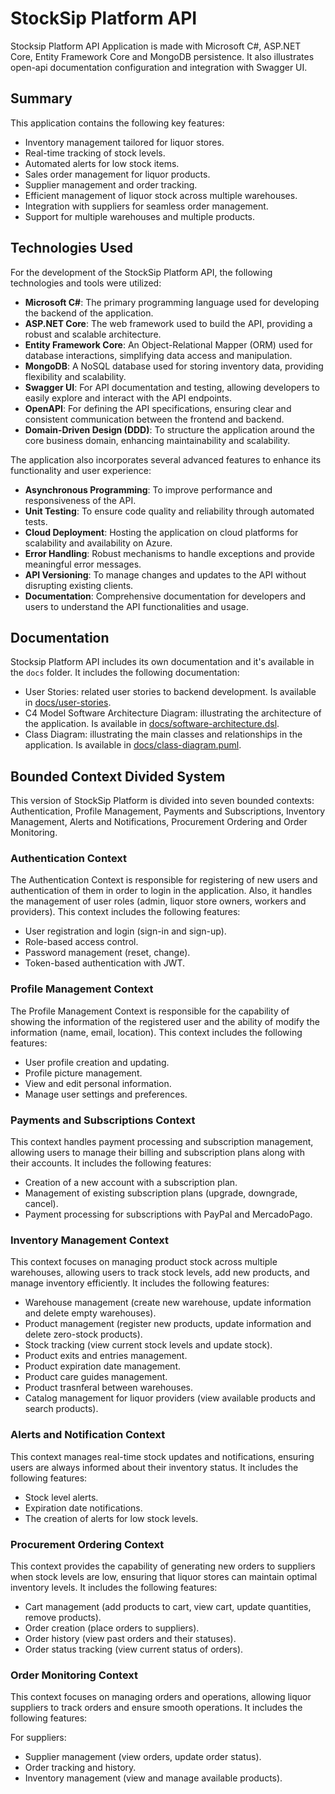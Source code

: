 
# StockSip Platform API #

Stocksip Platform API Application is made with Microsoft C#, ASP.NET Core, Entity Framework Core and MongoDB persistence. It also illustrates open-api documentation configuration and integration with Swagger UI.

## Summary ##

This application contains the following key features:

- Inventory management tailored for liquor stores.
- Real-time tracking of stock levels.
- Automated alerts for low stock items.
- Sales order management for liquor products.
- Supplier management and order tracking.
- Efficient management of liquor stock across multiple warehouses.
- Integration with suppliers for seamless order management.
- Support for multiple warehouses and multiple products.

## Technologies Used ##

For the development of the StockSip Platform API, the following technologies and tools were utilized:

- **Microsoft C#**: The primary programming language used for developing the backend of the application.
- **ASP.NET Core**: The web framework used to build the API, providing a robust and scalable architecture.
- **Entity Framework Core**: An Object-Relational Mapper (ORM) used for database interactions, simplifying data access and manipulation.
- **MongoDB**: A NoSQL database used for storing inventory data, providing flexibility and scalability.
- **Swagger UI**: For API documentation and testing, allowing developers to easily explore and interact with the API endpoints.
- **OpenAPI**: For defining the API specifications, ensuring clear and consistent communication between the frontend and backend.
- **Domain-Driven Design (DDD)**: To structure the application around the core business domain, enhancing maintainability and scalability.

The application also incorporates several advanced features to enhance its functionality and user experience:

- **Asynchronous Programming**: To improve performance and responsiveness of the API.
- **Unit Testing**: To ensure code quality and reliability through automated tests.
- **Cloud Deployment**: Hosting the application on cloud platforms for scalability and availability on Azure.
- **Error Handling**: Robust mechanisms to handle exceptions and provide meaningful error messages.
- **API Versioning**: To manage changes and updates to the API without disrupting existing clients.
- **Documentation**: Comprehensive documentation for developers and users to understand the API functionalities and usage.

## Documentation

Stocksip Platform API includes its own documentation and it's available in the `docs` folder. It includes the following documentation:

- User Stories: related user stories to backend development. Is available in [docs/user-stories](docs/user-stories.md).
- C4 Model Software Architecture Diagram: illustrating the architecture of the application. Is available in [docs/software-architecture.dsl](docs/software-architecture.dsl).
- Class Diagram: illustrating the main classes and relationships in the application. Is available in [docs/class-diagram.puml](docs/class-diagram.puml).

## Bounded Context Divided System ##

This version of StockSip Platform is divided into seven bounded contexts: Authentication, Profile Management, Payments and Subscriptions, Inventory Management, Alerts and Notifications, Procurement Ordering and Order Monitoring.

### Authentication Context

The Authentication Context is responsible for registering of new users and authentication of them in order to login in the application. Also, it handles the management of user roles (admin, liquor store owners, workers and providers).
This context includes the following features:

- User registration and login (sign-in and sign-up).
- Role-based access control.
- Password management (reset, change).
- Token-based authentication with JWT.

### Profile Management Context

The Profile Management Context is responsible for the capability of showing the information of the registered user and the ability of modify the information (name, email, location).
This context includes the following features:

- User profile creation and updating.
- Profile picture management.
- View and edit personal information.
- Manage user settings and preferences.

### Payments and Subscriptions Context

This context handles payment processing and subscription management, allowing users to manage their billing and subscription plans along with their accounts. It includes the following features:

- Creation of a new account with a subscription plan.
- Management of existing subscription plans (upgrade, downgrade, cancel).
- Payment processing for subscriptions with PayPal and MercadoPago.

### Inventory Management Context

This context focuses on managing product stock across multiple warehouses, allowing users to track stock levels, add new products, and manage inventory efficiently. It includes the following features:

- Warehouse management (create new warehouse, update information and delete empty warehouses).
- Product management (register new products, update information and delete zero-stock products).
- Stock tracking (view current stock levels and update stock).
- Product exits and entries management.
- Product expiration date management.
- Product care guides management.
- Product trasnferal between warehouses.
- Catalog management for liquor providers (view available products and search products).

### Alerts and Notification Context

This context manages real-time stock updates and notifications, ensuring users are always informed about their inventory status. It includes the following features:

- Stock level alerts.
- Expiration date notifications.
- The creation of alerts for low stock levels.

### Procurement Ordering Context

This context provides the capability of generating new orders to suppliers when stock levels are low, ensuring that liquor stores can maintain optimal inventory levels. It includes the following features:

- Cart management (add products to cart, view cart, update quantities, remove products).
- Order creation (place orders to suppliers).
- Order history (view past orders and their statuses).
- Order status tracking (view current status of orders).

### Order Monitoring Context

This context focuses on managing orders and operations, allowing liquor suppliers to track orders and ensure smooth operations. It includes the following features:

For suppliers:

- Supplier management (view orders, update order status).
- Order tracking and history.
- Inventory management (view and manage available products).